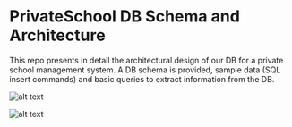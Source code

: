 #  PrivateSchool DB Schema and Architecture
This repo presents in detail the architectural design of our DB for a private school management system. A DB schema is provided,  sample data (SQL insert commands) and basic queries to extract information from the DB.


![alt text](https://github.com/henrietta22589/PrivateSchool-DB-Schema-and-Architecture/blob/main/schema.jpg?raw=true)

![alt text](https://github.com/henrietta22589/PrivateSchool-DB-Schema-and-Architecture/blob/main/schemaDB.png?raw=true)


